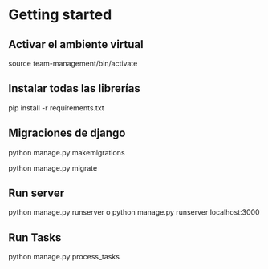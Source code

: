 # Getting started

## Activar el ambiente virtual

source team-management/bin/activate

## Instalar todas las librerías

pip install -r requirements.txt

## Migraciones de django

python manage.py makemigrations

python manage.py migrate

## Run server

python manage.py runserver o python manage.py runserver localhost:3000

## Run Tasks

python manage.py process_tasks
